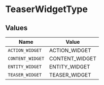 # TeaserWidgetType


## Values

| Name             | Value            |
| ---------------- | ---------------- |
| `ACTION_WIDGET`  | ACTION_WIDGET    |
| `CONTENT_WIDGET` | CONTENT_WIDGET   |
| `ENTITY_WIDGET`  | ENTITY_WIDGET    |
| `TEASER_WIDGET`  | TEASER_WIDGET    |